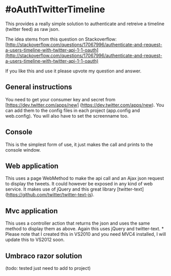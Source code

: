 #oAuthTwitterTimeline
================================
This provides a really simple solution to authenticate and retreive a timeline (twitter feed) as raw json.

The idea stems from this question on Stackoverflow:
[http://stackoverflow.com/questions/17067996/authenticate-and-request-a-users-timeline-with-twitter-api-1-1-oauth](http://stackoverflow.com/questions/17067996/authenticate-and-request-a-users-timeline-with-twitter-api-1-1-oauth)

If you like this and use it please upvote my question and answer.

## General instructions
You need to get your consumer key and secret from [https://dev.twitter.com/apps/new] (https://dev.twitter.com/apps/new).
You can add them to the config files in each project (app.config and web.config). You will also have to set the screenname too.

## Console
This is the simplest form of use, it just makes the call and prints to the console window.
## Web application 
This uses a page WebMethod to make the api call and an Ajax json request to display the tweets.
It could however be exposed in any kind of web service.
It makes use of jQuery and this great library [twitter-text] (https://github.com/twitter/twitter-text-js).
## Mvc application 
This uses a controller action that returns the json and uses the same method to display them as above.
Again this uses jQuery and twitter-text. * Please note that I created this in VS2010 and you need MVC4 installed, I will update this to VS2012 soon.
## Umbraco razor solution 
(todo: tested just need to add to project)

